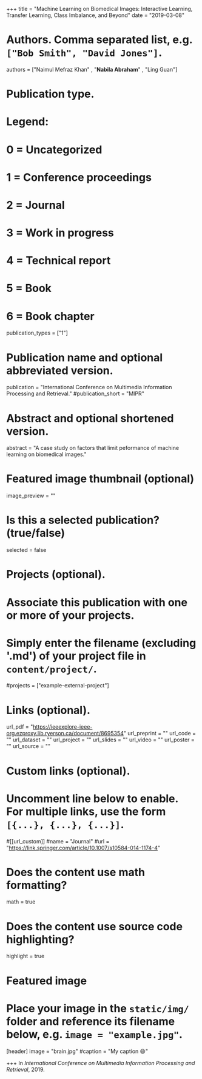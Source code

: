+++
title = "Machine Learning on Biomedical Images: Interactive Learning, Transfer Learning, Class Imbalance, and Beyond"
date = "2019-03-08"

# Authors. Comma separated list, e.g. `["Bob Smith", "David Jones"]`.

authors = ["Naimul Mefraz Khan" , "**Nabila Abraham**" , "Ling Guan"]

# Publication type.
# Legend:
# 0 = Uncategorized
# 1 = Conference proceedings
# 2 = Journal
# 3 = Work in progress
# 4 = Technical report
# 5 = Book
# 6 = Book chapter
publication_types = ["1"]

# Publication name and optional abbreviated version.
publication = "International Conference on Multimedia Information Processing and Retrieval."
#publication_short = "MIPR"

# Abstract and optional shortened version.
abstract = "A case study on factors that limit peformance of machine learning on biomedical images."

# Featured image thumbnail (optional)
image_preview = ""

# Is this a selected publication? (true/false)
selected = false

# Projects (optional).
#   Associate this publication with one or more of your projects.
#   Simply enter the filename (excluding '.md') of your project file in `content/project/`.
#projects = ["example-external-project"]

# Links (optional).
url_pdf = "https://ieeexplore-ieee-org.ezproxy.lib.ryerson.ca/document/8695354"
url_preprint = ""
url_code = ""
url_dataset = ""
url_project = ""
url_slides = ""
url_video = ""
url_poster = ""
url_source = ""

# Custom links (optional).
#   Uncomment line below to enable. For multiple links, use the form `[{...}, {...}, {...}]`.
#[[url_custom]]
#name = "Journal"
#url = "https://link.springer.com/article/10.1007/s10584-014-1174-4"

# Does the content use math formatting?
math = true

# Does the content use source code highlighting?
highlight = true
  
# Featured image
# Place your image in the `static/img/` folder and reference its filename below, e.g. `image = "example.jpg"`.
[header]
image = "brain.jpg"
#caption = "My caption :smile:"

+++
In *International Conference on Multimedia Information Processing and Retrieval*, 2019. 

